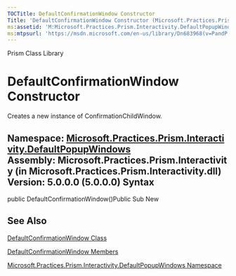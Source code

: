 ```yaml
---
TOCTitle: DefaultConfirmationWindow Constructor
Title: 'DefaultConfirmationWindow Constructor (Microsoft.Practices.Prism.Interactivity.DefaultPopupWindows)'
ms:assetid: 'M:Microsoft.Practices.Prism.Interactivity.DefaultPopupWindows.DefaultConfirmationWindow.\#ctor'
ms:mtpsurl: 'https://msdn.microsoft.com/en-us/library/Dn683968(v=PandP.50)'
---
```


Prism Class Library

DefaultConfirmationWindow Constructor
=====================================

Creates a new instance of ConfirmationChildWindow.

**Namespace:** [Microsoft.Practices.Prism.Interactivity.DefaultPopupWindows](https://msdn.microsoft.com/n:microsoft.practices.prism.interactivity.defaultpopupwindows)
**Assembly:** Microsoft.Practices.Prism.Interactivity (in Microsoft.Practices.Prism.Interactivity.dll) Version: 5.0.0.0 (5.0.0.0)
Syntax
------

<span id="syntaxToggle"></span>public DefaultConfirmationWindow()Public Sub New

See Also
--------

<span id="seeAlsoToggle"></span>
[DefaultConfirmationWindow Class](https://msdn.microsoft.com/t:microsoft.practices.prism.interactivity.defaultpopupwindows.defaultconfirmationwindow)

[DefaultConfirmationWindow Members](https://msdn.microsoft.com/allmembers.t:microsoft.practices.prism.interactivity.defaultpopupwindows.defaultconfirmationwindow)

[Microsoft.Practices.Prism.Interactivity.DefaultPopupWindows Namespace](https://msdn.microsoft.com/n:microsoft.practices.prism.interactivity.defaultpopupwindows)
